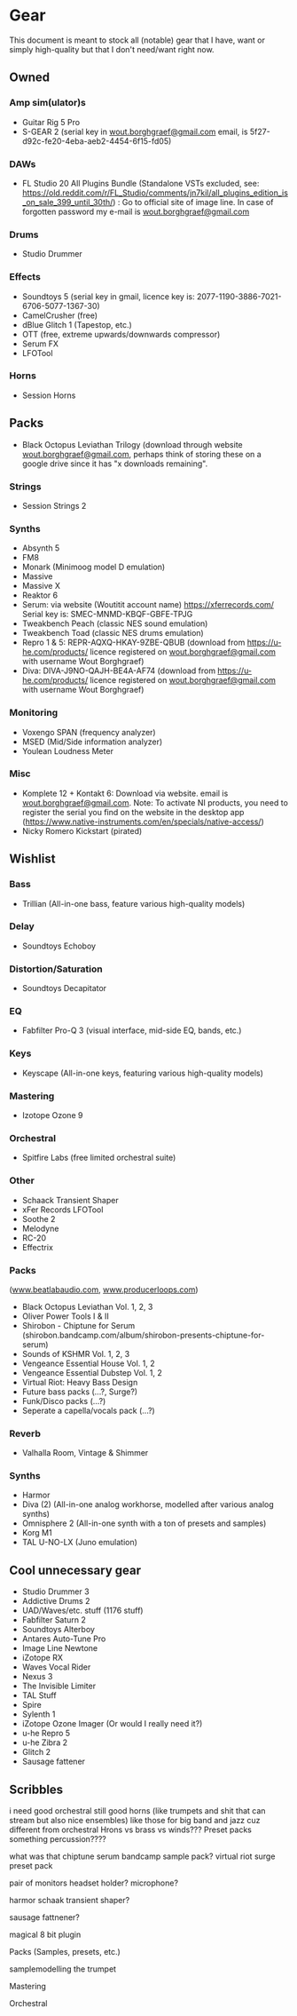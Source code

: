 # Gear
This document is meant to stock all (notable) gear that I have, want or simply high-quality but that I don't need/want right now.

## Owned

### Amp sim(ulator)s
- Guitar Rig  5 Pro
- S-GEAR 2 (serial key in wout.borghgraef@gmail.com email, is 5f27-d92c-fe20-4eba-aeb2-4454-6f15-fd05)

### DAWs
- FL Studio 20 All Plugins Bundle (Standalone VSTs excluded, see: https://old.reddit.com/r/FL_Studio/comments/jn7kil/all_plugins_edition_is_on_sale_399_until_30th/) : Go to official site of image line. In case of forgotten password my e-mail is wout.borghgraef@gmail.com

### Drums
- Studio Drummer

### Effects
- Soundtoys 5 (serial key in gmail, licence key is: 2077-1190-3886-7021-6706-5077-1367-30)
- CamelCrusher (free)
- dBlue Glitch 1 (Tapestop, etc.)
- OTT (free, extreme upwards/downwards compressor)
- Serum FX
- LFOTool

### Horns
- Session Horns

## Packs
- Black Octopus Leviathan Trilogy (download through website wout.borghgraef@gmail.com, perhaps think of storing these on a google drive since it has "x downloads remaining".

### Strings
- Session Strings 2

### Synths
- Absynth 5
- FM8
- Monark (Minimoog model D emulation)
- Massive
- Massive X
- Reaktor 6
- Serum: via website (Woutitit account name) https://xferrecords.com/ Serial key is: SMEC-MNMD-KBQF-GBFE-TPJG
- Tweakbench Peach (classic NES sound emulation)
- Tweakbench Toad (classic NES drums emulation)
- Repro 1 & 5: REPR-AQXQ-HKAY-9ZBE-QBUB (download from https://u-he.com/products/ licence registered on wout.borghgraef@gmail.com with username Wout Borghgraef)
- Diva: DIVA-J9NO-QAJH-BE4A-AF74 (download from https://u-he.com/products/ licence registered on wout.borghgraef@gmail.com with username Wout Borghgraef)

### Monitoring
- Voxengo SPAN (frequency analyzer)
- MSED (Mid/Side information analyzer)
- Youlean Loudness Meter

### Misc
- Komplete 12 + Kontakt 6: Download via website. email is wout.borghgraef@gmail.com. Note: To activate NI products, you need to register the serial you find on the website in the desktop app (https://www.native-instruments.com/en/specials/native-access/)
- Nicky Romero Kickstart (pirated)

## Wishlist
### Bass
- Trillian (All-in-one bass, feature various high-quality models)

### Delay
- Soundtoys Echoboy

### Distortion/Saturation
- Soundtoys Decapitator

### EQ
- Fabfilter Pro-Q 3 (visual interface, mid-side EQ, bands, etc.)

### Keys
- Keyscape (All-in-one keys, featuring various high-quality models)

### Mastering
- Izotope Ozone 9

### Orchestral
- Spitfire Labs (free limited orchestral suite) 

### Other
- Schaack Transient Shaper
- xFer Records LFOTool
- Soothe 2
- Melodyne
- RC-20
- Effectrix

### Packs
(www.beatlabaudio.com, www.producerloops.com) 
- Black Octopus Leviathan Vol. 1, 2, 3
- Oliver Power Tools I & II
- Shirobon - Chiptune for Serum (shirobon.bandcamp.com/album/shirobon-presents-chiptune-for-serum)
- Sounds of KSHMR Vol. 1, 2, 3
- Vengeance Essential House Vol. 1, 2
- Vengeance Essential Dubstep Vol. 1, 2
- Virtual Riot: Heavy Bass Design
- Future bass packs (...?, Surge?)
- Funk/Disco packs (...?)
- Seperate a capella/vocals pack (...?)

### Reverb
- Valhalla Room, Vintage & Shimmer

### Synths
- Harmor
- Diva (2) (All-in-one analog workhorse, modelled after various analog synths)
- Omnisphere 2 (All-in-one synth with a ton of presets and samples)
- Korg M1
- TAL U-NO-LX (Juno emulation)

## Cool unnecessary gear
- Studio Drummer 3
- Addictive Drums 2
- UAD/Waves/etc. stuff (1176 stuff)
- Fabfilter Saturn 2
- Soundtoys Alterboy
- Antares Auto-Tune Pro
- Image Line Newtone
- iZotope RX
- Waves Vocal Rider
- Nexus 3
- The Invisible Limiter
- TAL Stuff
- Spire
- Sylenth 1
- iZotope Ozone Imager (Or would I really need it?)
- u-he Repro 5
- u-he Zibra 2
- Glitch 2
- Sausage fattener

## Scribbles
i need good orchestral still good horns (like trumpets and shit that can stream but also nice ensembles) like those for big band and jazz cuz different from orchestral
Hrons vs brass vs winds???
 Preset packs
something percussion????

what was that chiptune serum bandcamp sample pack? virtual riot surge preset pack

pair of monitors headset holder? microphone?

harmor schaak transient shaper?

sausage fattnener?

magical 8 bit plugin

Packs (Samples, presets, etc.)

samplemodelling the trumpet

 Mastering

 Orchestral
